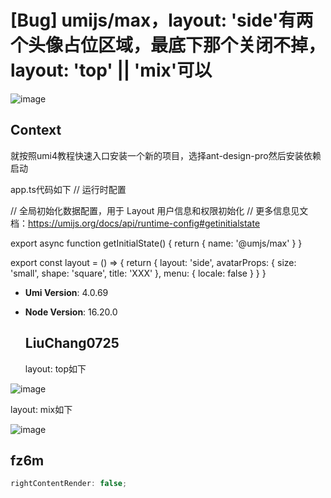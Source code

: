 # [Bug] umijs/max，layout: 'side'有两个头像占位区域，最底下那个关闭不掉，layout: 'top' || 'mix'可以

![image](https://github.com/umijs/umi/assets/37528714/c6bd132c-6fd6-497f-8e08-520d6cd9f662)

## Context

就按照umi4教程快速入口安装一个新的项目，选择ant-design-pro然后安装依赖启动

app.ts代码如下
// 运行时配置

// 全局初始化数据配置，用于 Layout 用户信息和权限初始化
// 更多信息见文档：https://umijs.org/docs/api/runtime-config#getinitialstate

export async function getInitialState() {
return { name: '@umjs/max' }
}

export const layout = () => {
return {
layout: 'side',
avatarProps: {
size: 'small',
shape: 'square',
title: 'XXX'
},
menu: {
locale: false
}
}
}

- **Umi Version**: 4.0.69
- **Node Version**: 16.20.0

  ## LiuChang0725

  layout: top如下

![image](https://github.com/umijs/umi/assets/37528714/366c8bdd-3e01-4c0a-b66a-54567f8530ea)

layout: mix如下

![image](https://github.com/umijs/umi/assets/37528714/58c1e405-bd7c-44df-9c28-d130c5ccd701)

## fz6m

```ts
rightContentRender: false;
```
